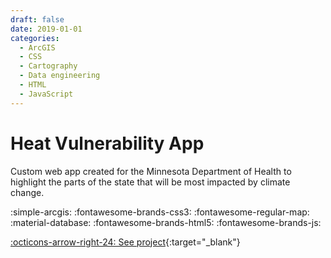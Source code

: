 ```yaml
---
draft: false 
date: 2019-01-01
categories:
  - ArcGIS
  - CSS
  - Cartography
  - Data engineering
  - HTML
  - JavaScript
---
```



# Heat Vulnerability App

Custom web app created for the Minnesota Department of Health to highlight the parts of the state that will be most impacted by climate change.

:simple-arcgis:
:fontawesome-brands-css3:
:fontawesome-regular-map:
:material-database:
:fontawesome-brands-html5:
:fontawesome-brands-js:

[:octicons-arrow-right-24: See project](https://maps.umn.edu/climatehealthtool/heat_app/){:target="_blank"}